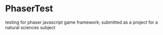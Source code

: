# PhaserTest
testing for phaser javascript game framework; submitted as a project for a natural sciences subject
